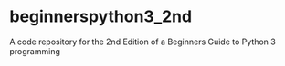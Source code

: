 # beginnerspython3_2nd
A code repository for the 2nd Edition of a Beginners Guide to Python 3 programming
